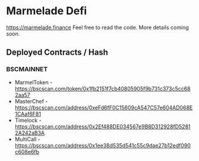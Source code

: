 # Marmelade Defi

https://marmelade.finance Feel free to read the code. More details coming soon.

## Deployed Contracts / Hash

### BSCMAINNET

- MarmelToken - https://bscscan.com/token/0x1fb2151f7cb40805905f9b731c373c5cc682aa57
- MasterChef - https://bscscan.com/address/0xeFd6fF0C15609cA547C57e604AD068E1CAaf6F81
- Timelock - https://bscscan.com/address/0x2Ef488DE034567e9B8D312928fD52812A242aB3A
- MultiCall - https://bscscan.com/address/0x1ee38d535d541c55c9dae27b12edf090c608e6fb
